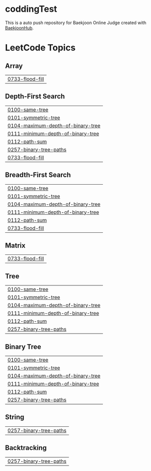 # coddingTest
This is a auto push repository for Baekjoon Online Judge created with [BaekjoonHub](https://github.com/BaekjoonHub/BaekjoonHub).

<!---LeetCode Topics Start-->
# LeetCode Topics
## Array
|  |
| ------- |
| [0733-flood-fill](https://github.com/pronaeae/coddingTest/tree/master/0733-flood-fill) |
## Depth-First Search
|  |
| ------- |
| [0100-same-tree](https://github.com/pronaeae/coddingTest/tree/master/0100-same-tree) |
| [0101-symmetric-tree](https://github.com/pronaeae/coddingTest/tree/master/0101-symmetric-tree) |
| [0104-maximum-depth-of-binary-tree](https://github.com/pronaeae/coddingTest/tree/master/0104-maximum-depth-of-binary-tree) |
| [0111-minimum-depth-of-binary-tree](https://github.com/pronaeae/coddingTest/tree/master/0111-minimum-depth-of-binary-tree) |
| [0112-path-sum](https://github.com/pronaeae/coddingTest/tree/master/0112-path-sum) |
| [0257-binary-tree-paths](https://github.com/pronaeae/coddingTest/tree/master/0257-binary-tree-paths) |
| [0733-flood-fill](https://github.com/pronaeae/coddingTest/tree/master/0733-flood-fill) |
## Breadth-First Search
|  |
| ------- |
| [0100-same-tree](https://github.com/pronaeae/coddingTest/tree/master/0100-same-tree) |
| [0101-symmetric-tree](https://github.com/pronaeae/coddingTest/tree/master/0101-symmetric-tree) |
| [0104-maximum-depth-of-binary-tree](https://github.com/pronaeae/coddingTest/tree/master/0104-maximum-depth-of-binary-tree) |
| [0111-minimum-depth-of-binary-tree](https://github.com/pronaeae/coddingTest/tree/master/0111-minimum-depth-of-binary-tree) |
| [0112-path-sum](https://github.com/pronaeae/coddingTest/tree/master/0112-path-sum) |
| [0733-flood-fill](https://github.com/pronaeae/coddingTest/tree/master/0733-flood-fill) |
## Matrix
|  |
| ------- |
| [0733-flood-fill](https://github.com/pronaeae/coddingTest/tree/master/0733-flood-fill) |
## Tree
|  |
| ------- |
| [0100-same-tree](https://github.com/pronaeae/coddingTest/tree/master/0100-same-tree) |
| [0101-symmetric-tree](https://github.com/pronaeae/coddingTest/tree/master/0101-symmetric-tree) |
| [0104-maximum-depth-of-binary-tree](https://github.com/pronaeae/coddingTest/tree/master/0104-maximum-depth-of-binary-tree) |
| [0111-minimum-depth-of-binary-tree](https://github.com/pronaeae/coddingTest/tree/master/0111-minimum-depth-of-binary-tree) |
| [0112-path-sum](https://github.com/pronaeae/coddingTest/tree/master/0112-path-sum) |
| [0257-binary-tree-paths](https://github.com/pronaeae/coddingTest/tree/master/0257-binary-tree-paths) |
## Binary Tree
|  |
| ------- |
| [0100-same-tree](https://github.com/pronaeae/coddingTest/tree/master/0100-same-tree) |
| [0101-symmetric-tree](https://github.com/pronaeae/coddingTest/tree/master/0101-symmetric-tree) |
| [0104-maximum-depth-of-binary-tree](https://github.com/pronaeae/coddingTest/tree/master/0104-maximum-depth-of-binary-tree) |
| [0111-minimum-depth-of-binary-tree](https://github.com/pronaeae/coddingTest/tree/master/0111-minimum-depth-of-binary-tree) |
| [0112-path-sum](https://github.com/pronaeae/coddingTest/tree/master/0112-path-sum) |
| [0257-binary-tree-paths](https://github.com/pronaeae/coddingTest/tree/master/0257-binary-tree-paths) |
## String
|  |
| ------- |
| [0257-binary-tree-paths](https://github.com/pronaeae/coddingTest/tree/master/0257-binary-tree-paths) |
## Backtracking
|  |
| ------- |
| [0257-binary-tree-paths](https://github.com/pronaeae/coddingTest/tree/master/0257-binary-tree-paths) |
<!---LeetCode Topics End-->